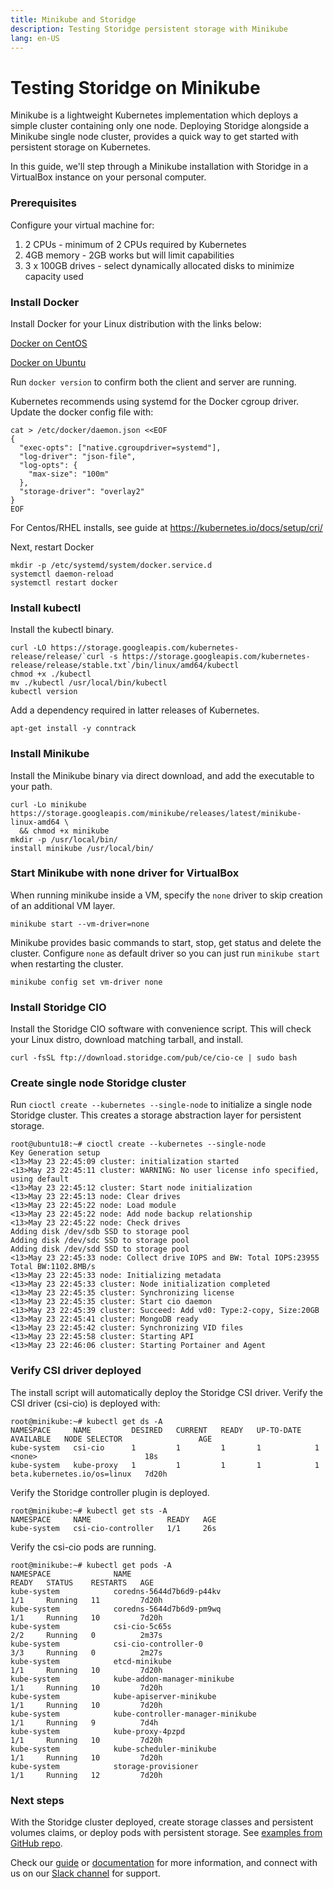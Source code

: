 ```yaml
---
title: Minikube and Storidge
description: Testing Storidge persistent storage with Minikube
lang: en-US
---
```


# Testing Storidge on Minikube

Minikube is a lightweight Kubernetes implementation which deploys a simple cluster containing only one node. Deploying Storidge alongside a Minikube single node cluster, provides a quick way to get started with persistent storage on Kubernetes.

In this guide, we'll step through a Minikube installation with Storidge in a VirtualBox instance on your personal computer.

### Prerequisites

Configure your virtual machine for:
1. 2 CPUs - minimum of 2 CPUs required by Kubernetes
2. 4GB memory - 2GB works but will limit capabilities
3. 3 x 100GB drives - select dynamically allocated disks to minimize capacity used

### Install Docker

Install Docker for your Linux distribution with the links below:

[Docker on CentOS](https://docs.docker.com/install/linux/docker-ce/centos/)

[Docker on Ubuntu](https://docs.docker.com/install/linux/docker-ce/ubuntu/)

Run `docker version` to confirm both the client and server are running.

Kubernetes recommends using systemd for the Docker cgroup driver. Update the docker config file with:  

```
cat > /etc/docker/daemon.json <<EOF
{
  "exec-opts": ["native.cgroupdriver=systemd"],
  "log-driver": "json-file",
  "log-opts": {
    "max-size": "100m"
  },
  "storage-driver": "overlay2"
}
EOF
```
For Centos/RHEL installs, see guide at https://kubernetes.io/docs/setup/cri/


Next, restart Docker
```
mkdir -p /etc/systemd/system/docker.service.d
systemctl daemon-reload
systemctl restart docker
```

### Install kubectl

Install the kubectl binary.
```
curl -LO https://storage.googleapis.com/kubernetes-release/release/`curl -s https://storage.googleapis.com/kubernetes-release/release/stable.txt`/bin/linux/amd64/kubectl
chmod +x ./kubectl
mv ./kubectl /usr/local/bin/kubectl
kubectl version
```

Add a dependency required in latter releases of Kubernetes.
```
apt-get install -y conntrack
```

### Install Minikube

Install the Minikube binary via direct download, and add the executable to your path.
```
curl -Lo minikube https://storage.googleapis.com/minikube/releases/latest/minikube-linux-amd64 \
  && chmod +x minikube
mkdir -p /usr/local/bin/
install minikube /usr/local/bin/
```

### Start Minikube with none driver for VirtualBox

When running minikube inside a VM, specify the `none` driver to skip creation of an additional VM layer.
```
minikube start --vm-driver=none
```

Minikube provides basic commands to start, stop, get status and delete the cluster. Configure `none` as default driver so you can just run `minikube start` when restarting the cluster.
```
minikube config set vm-driver none
```

### Install Storidge CIO

Install the Storidge CIO software with convenience script. This will check your Linux distro, download matching tarball, and install.
```
curl -fsSL ftp://download.storidge.com/pub/ce/cio-ce | sudo bash
```

### Create single node Storidge cluster

Run `cioctl create --kubernetes --single-node` to initialize a single node Storidge cluster. This creates a storage abstraction layer for persistent storage.
```
root@ubuntu18:~# cioctl create --kubernetes --single-node
Key Generation setup
<13>May 23 22:45:09 cluster: initialization started
<13>May 23 22:45:11 cluster: WARNING: No user license info specified, using default
<13>May 23 22:45:12 cluster: Start node initialization
<13>May 23 22:45:13 node: Clear drives
<13>May 23 22:45:22 node: Load module
<13>May 23 22:45:22 node: Add node backup relationship
<13>May 23 22:45:22 node: Check drives
Adding disk /dev/sdb SSD to storage pool
Adding disk /dev/sdc SSD to storage pool
Adding disk /dev/sdd SSD to storage pool
<13>May 23 22:45:33 node: Collect drive IOPS and BW: Total IOPS:23955  Total BW:1102.8MB/s
<13>May 23 22:45:33 node: Initializing metadata
<13>May 23 22:45:33 cluster: Node initialization completed
<13>May 23 22:45:35 cluster: Synchronizing license
<13>May 23 22:45:35 cluster: Start cio daemon
<13>May 23 22:45:39 cluster: Succeed: Add vd0: Type:2-copy, Size:20GB
<13>May 23 22:45:41 cluster: MongoDB ready
<13>May 23 22:45:42 cluster: Synchronizing VID files
<13>May 23 22:45:58 cluster: Starting API
<13>May 23 22:46:06 cluster: Starting Portainer and Agent
```

### Verify CSI driver deployed

The install script will automatically deploy the Storidge CSI driver. Verify the CSI driver (csi-cio) is deployed with:
```
root@minikube:~# kubectl get ds -A
NAMESPACE     NAME         DESIRED   CURRENT   READY   UP-TO-DATE   AVAILABLE   NODE SELECTOR                 AGE
kube-system   csi-cio      1         1         1       1            1           <none>                        18s
kube-system   kube-proxy   1         1         1       1            1           beta.kubernetes.io/os=linux   7d20h
```

Verify the Storidge controller plugin is deployed.
```
root@minikube:~# kubectl get sts -A
NAMESPACE     NAME                 READY   AGE
kube-system   csi-cio-controller   1/1     26s
```

Verify the csi-cio pods are running.
```
root@minikube:~# kubectl get pods -A
NAMESPACE              NAME                                         READY   STATUS    RESTARTS   AGE
kube-system            coredns-5644d7b6d9-p44kv                     1/1     Running   11         7d20h
kube-system            coredns-5644d7b6d9-pm9wq                     1/1     Running   10         7d20h
kube-system            csi-cio-5c65s                                2/2     Running   0          2m37s
kube-system            csi-cio-controller-0                         3/3     Running   0          2m27s
kube-system            etcd-minikube                                1/1     Running   10         7d20h
kube-system            kube-addon-manager-minikube                  1/1     Running   10         7d20h
kube-system            kube-apiserver-minikube                      1/1     Running   10         7d20h
kube-system            kube-controller-manager-minikube             1/1     Running   9          7d4h
kube-system            kube-proxy-4pzpd                             1/1     Running   10         7d20h
kube-system            kube-scheduler-minikube                      1/1     Running   10         7d20h
kube-system            storage-provisioner                          1/1     Running   12         7d20h
```

### Next steps

With the Storidge cluster deployed, create storage classes and persistent volumes claims, or deploy pods with persistent storage. See [examples from GitHub repo](https://github.com/Storidge/csi-cio).

Check our [guide](https://guide.storidge.com/) or [documentation](https://docs.storidge.com/) for more information, and connect with us on our [Slack channel](http://storidge.com/join-cio-slack/) for support.
